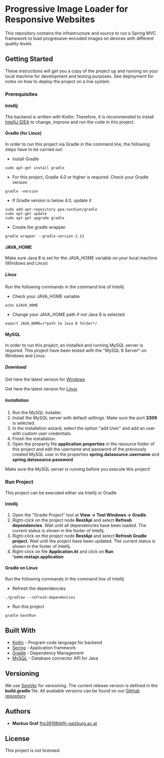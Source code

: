 # Progressive Image Loader for Responsive Websites

This repository contains the infrastructure and source to run a Spring MVC framework to load progressive-encoded
images on devices with different quality levels. 

## Getting Started

These instructions will get you a copy of the project up and running on your local machine for development 
and testing purposes. See deployment for notes on how to deploy the project on a live system.

### Prerequisites

#### Intellij

The backend is written with Kotlin. Therefore, it is recommended to install 
[IntelliJ IDEA](https://www.jetbrains.com/idea/) to change, improve and run the code in this project.

#### Gradle (for Linux)

In order to run this project via Gradle in the command line, the following steps have to be carried out:

* Install Gradle

```
sudo apt-get install gradle
```

* For this project, Gradle 4.0 or higher is required. Check your Gradle version

```
gradle -version
```

* If Gradle version is below 4.0, update it

```
sudo add-apt-repository ppa:cwchien/gradle
sudo apt-get update 
sudo apt-get upgrade gradle
```

* Create the gradle wrapper

```
gradle wrapper --gradle-version 2.13
```

#### JAVA_HOME
Make sure Java 8 is set for the JAVA_HOME variable on your local machine (Windows and Linux)

##### Linux
Run the following commands in the command line of Intellij

* Check your JAVA_HOME variable
```
echo $JAVA_HOME
```

* Change your JAVA_HOME path if not Java 8 is selected
```
export JAVA_HOME=/*path to Java 8 folder*/
```

#### MySQL
In order to run this project, an installed and running MySQL server is required. This project have been tested 
with the "MySQL 8 Server" on Windows and Linux. 

##### Download

Get here the latest version for [Windows](https://dev.mysql.com/doc/refman/8.0/en/windows-installation.html)

Get here the latest version for [Linux](https://dev.mysql.com/doc/refman/8.0/en/linux-installation.html)

##### Installation
1. Run the MySQL installer.
2. Install the MySQL server with default settings. Make sure the port **3306** is selected.
3. In the installation wizard, select the option "add User" and add an user with custom user credentials.
4. Finish the installation.
5. Open the property file **application.properties** in the resource folder of this project and edit the username and
password of the previously created MySQL user in the properties **spring.datasource.username** and 
**spring.datasource.password**

Make sure the MySQL server is running before you execute this project!

### Run Project

This project can be executed either via Intellij or Gradle

#### Intellij

1. Open the "Gradle Project" tool at **View -> Tool Windows -> Gradle**.
2. Right-click on the project node **RestApi** and select **Refresh dependencies**. Wait until all dependencies have 
been loaded. The current status is shown in the footer of Intellij.
3. Right-click on the project node **RestApi** and select **Refresh Gradle project**. Wait until the project have 
been updated. The current status is shown in the footer of Intellij.
4. Right-click on file **Application.kt** and click on **Run 'com.restapi.application**

#### Gradle on Linux
Run the following commands in the command line of Intellij

* Refresh the dependencies
```
./gradlew --refresh-dependencies
```

* Run this project
```
gradle bootRun
```

## Built With

* [Kotlin](https://kotlinlang.org/) - Program code language for backend
* [Spring](https://spring.io/) - Application framework
* [Gradle](https://gradle.org/) - Dependency Management
* [MySQL](https://www.mysql.com/) - Database connector API for Java

## Versioning

We use [SemVer](http://semver.org/) for versioning. The current release version is defined in the **build.gradle** 
file. All available versions can be found on our [GitHub repository](https://github.com/BAC1/RestApi/tags). 

## Authors

* **Markus Graf**           <fhs39198@fh-salzburg.ac.at>

## License

This project is not licensed